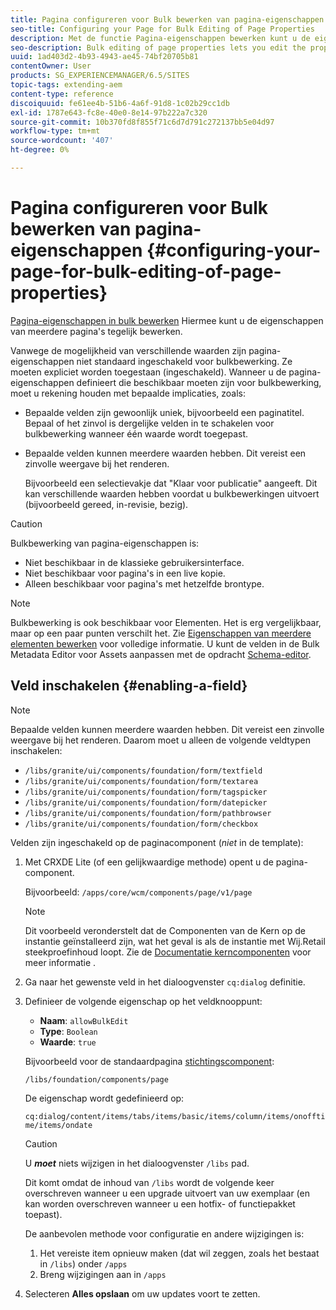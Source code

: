 ```yaml
---
title: Pagina configureren voor Bulk bewerken van pagina-eigenschappen
seo-title: Configuring your Page for Bulk Editing of Page Properties
description: Met de functie Pagina-eigenschappen bewerken kunt u de eigenschappen van meerdere pagina's tegelijk bewerken
seo-description: Bulk editing of page properties lets you edit the properties of multiple pages at once
uuid: 1ad403d2-4b93-4943-ae45-74bf20705b81
contentOwner: User
products: SG_EXPERIENCEMANAGER/6.5/SITES
topic-tags: extending-aem
content-type: reference
discoiquuid: fe61ee4b-51b6-4a6f-91d8-1c02b29cc1db
exl-id: 1787e643-fc8e-40e0-8e14-97b222a7c320
source-git-commit: 10b370fd8f855f71c6d7d791c272137bb5e04d97
workflow-type: tm+mt
source-wordcount: '407'
ht-degree: 0%

---
```


# Pagina configureren voor Bulk bewerken van pagina-eigenschappen {#configuring-your-page-for-bulk-editing-of-page-properties}

[Pagina-eigenschappen in bulk bewerken](/help/sites-authoring/editing-page-properties.md#from-the-sites-console-multiple-pages) Hiermee kunt u de eigenschappen van meerdere pagina&#39;s tegelijk bewerken.

Vanwege de mogelijkheid van verschillende waarden zijn pagina-eigenschappen niet standaard ingeschakeld voor bulkbewerking. Ze moeten expliciet worden toegestaan (ingeschakeld). Wanneer u de pagina-eigenschappen definieert die beschikbaar moeten zijn voor bulkbewerking, moet u rekening houden met bepaalde implicaties, zoals:

* Bepaalde velden zijn gewoonlijk uniek, bijvoorbeeld een paginatitel. Bepaal of het zinvol is dergelijke velden in te schakelen voor bulkbewerking wanneer één waarde wordt toegepast.
* Bepaalde velden kunnen meerdere waarden hebben. Dit vereist een zinvolle weergave bij het renderen.

  Bijvoorbeeld een selectievakje dat &quot;Klaar voor publicatie&quot; aangeeft. Dit kan verschillende waarden hebben voordat u bulkbewerkingen uitvoert (bijvoorbeeld gereed, in-revisie, bezig).

>[!CAUTION]
>
>Bulkbewerking van pagina-eigenschappen is:
>
>* Niet beschikbaar in de klassieke gebruikersinterface.
>* Niet beschikbaar voor pagina&#39;s in een live kopie.
>* Alleen beschikbaar voor pagina&#39;s met hetzelfde brontype.
>

>[!NOTE]
>
>Bulkbewerking is ook beschikbaar voor Elementen. Het is erg vergelijkbaar, maar op een paar punten verschilt het. Zie [Eigenschappen van meerdere elementen bewerken](/help/assets/metadata.md) voor volledige informatie. U kunt de velden in de Bulk Metadata Editor voor Assets aanpassen met de opdracht [Schema-editor](/help/assets/metadata-schemas.md).

## Veld inschakelen {#enabling-a-field}

>[!NOTE]
>
>Bepaalde velden kunnen meerdere waarden hebben. Dit vereist een zinvolle weergave bij het renderen. Daarom moet u alleen de volgende veldtypen inschakelen:
>
>* `/libs/granite/ui/components/foundation/form/textfield`
>* `/libs/granite/ui/components/foundation/form/textarea`
>* `/libs/granite/ui/components/foundation/form/tagspicker`
>* `/libs/granite/ui/components/foundation/form/datepicker`
>* `/libs/granite/ui/components/foundation/form/pathbrowser`
>* `/libs/granite/ui/components/foundation/form/checkbox`
>

Velden zijn ingeschakeld op de paginacomponent (*niet* in de template):

1. Met CRXDE Lite (of een gelijkwaardige methode) opent u de pagina-component.

   Bijvoorbeeld: `/apps/core/wcm/components/page/v1/page`

   >[!NOTE]
   >
   >Dit voorbeeld veronderstelt dat de Componenten van de Kern op de instantie geïnstalleerd zijn, wat het geval is als de instantie met Wij.Retail steekproefinhoud loopt. Zie de [Documentatie kerncomponenten](https://experienceleague.adobe.com/docs/experience-manager-core-components/using/introduction.html) voor meer informatie .

1. Ga naar het gewenste veld in het dialoogvenster `cq:dialog` definitie.
1. Definieer de volgende eigenschap op het veldknooppunt:

   * **Naam**: `allowBulkEdit`
   * **Type**: `Boolean`
   * **Waarde**: `true`

   Bijvoorbeeld voor de standaardpagina [stichtingscomponent](/help/sites-authoring/default-components-foundation.md):

   `/libs/foundation/components/page`

   De eigenschap wordt gedefinieerd op:

   `cq:dialog/content/items/tabs/items/basic/items/column/items/onofftime/items/ondate`

   >[!CAUTION]
   >
   >U ***moet*** niets wijzigen in het dialoogvenster `/libs` pad.
   >
   >Dit komt omdat de inhoud van `/libs` wordt de volgende keer overschreven wanneer u een upgrade uitvoert van uw exemplaar (en kan worden overschreven wanneer u een hotfix- of functiepakket toepast).
   >
   >De aanbevolen methode voor configuratie en andere wijzigingen is:
   >
   >    1. Het vereiste item opnieuw maken (dat wil zeggen, zoals het bestaat in `/libs`) onder `/apps`
   >    1. Breng wijzigingen aan in `/apps`

1. Selecteren **Alles opslaan** om uw updates voort te zetten.
